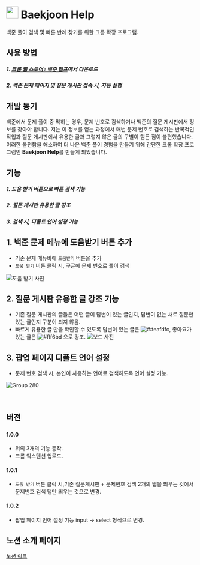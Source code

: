 # <img src="https://user-images.githubusercontent.com/65377787/210303645-1c9c2a09-24bc-4bc2-a558-29de13914f2c.png"  width="32" height="32" /> Baekjoon Help

백준 풀이 검색 및 빠른 반례 찾기를 위한 크롬 확장 프로그램.

## 사용 방법
##### 1. [크롬 웹 스토어 : 백준 헬프](https://chrome.google.com/webstore/detail/%EB%B0%B1%EC%A4%80-%ED%97%AC%ED%94%84-baekjoon-help/pdemnkinpcpgaoifngpojlfdmngbpaha?hl=ko)에서 다운로드

##### 2. 백준 문제 페이지 및 질문 게시판 접속 시, 자동 실행


## 개발 동기

백준에서 문제 풀이 중 막히는 경우, 문제 번호로 검색하거나 백준의 질문 게시판에서 정보를 찾아야 합니다. 저는 이 정보를 얻는 과정에서 매번 문제 번호로 검색하는 반복적인 작업과 질문 게시판에서 유용한 글과 그렇지 않은 글의 구별이 힘든 점이 불편했습니다.
</br>
이러한 불편함을 해소하여 더 나은 백준 풀이 경험을 만들기 위해 간단한 크롬 확장 프로그램인 **Baekjoon Help**를 만들게 되었습니다.


## 기능

##### 1. 도움 받기 버튼으로 빠른 검색 기능

##### 2. 질문 게시판 유용한 글 강조

##### 3. 검색 시, 디폴트 언어 설정 기능

## 1. 백준 문제 메뉴에 도움받기 버튼 추가

- 기존 문제 메뉴바에 `도움받기` 버튼을 추가
- `도움 받기` 버튼 클릭 시, 구글에 문제 번호로 풀이 검색

![도움 받기 사진](https://user-images.githubusercontent.com/65377787/213765078-4439ca08-cc59-4deb-b0a0-67deb2eb5f0e.png)

## 2. 질문 게시판 유용한 글 강조 기능

- 기존 질문 게시판의 글들은 어떤 글이 답변이 있는 글인지, 답변이 없는 채로 질문만 있는 글인지 구분이 되지 않음.
- 빠르게 유용한 글 만을 확인할 수 있도록 답변이 있는 글은 ![##eafdfc](https://placehold.co/15x15/eafdfc/eafdfc.png), 좋아요가 있는 글은 ![#fff6bd](https://placehold.co/15x15/fff6bd/fff6bd.png) 으로 강조.
  ![보드 사진](https://user-images.githubusercontent.com/65377787/213765400-f8c993ef-76d1-42e8-ae0b-4db253175129.png)

## 3. 팝업 페이지 디폴트 언어 설정

- 문제 번호 검색 시, 본인이 사용하는 언어로 검색하도록 언어 설정 기능.

![Group 280](https://user-images.githubusercontent.com/65377787/215256926-bebc2e63-00ee-4759-88a7-400d7172bfd9.png)

<br/>

## 버전

###

#### 1.0.0

- 위의 3개의 기능 동작.
- 크롬 익스텐션 업로드.

#### 1.0.1

- `도움 받기` 버튼 클릭 시,기존 질문게시판 + 문제번호 검색 2개의 탭을 띄우는 것에서 문제번호 검색 탭만 띄우는 것으로 변경.

#### 1.0.2

- 팝업 페이지 언어 설정 기능 input -> select 형식으로 변경.

## 노션 소개 페이지

[노션 링크](https://www.notion.so/Baekjoon-Help-0ce3e57ea19e462e85bd61b998abaaca)
